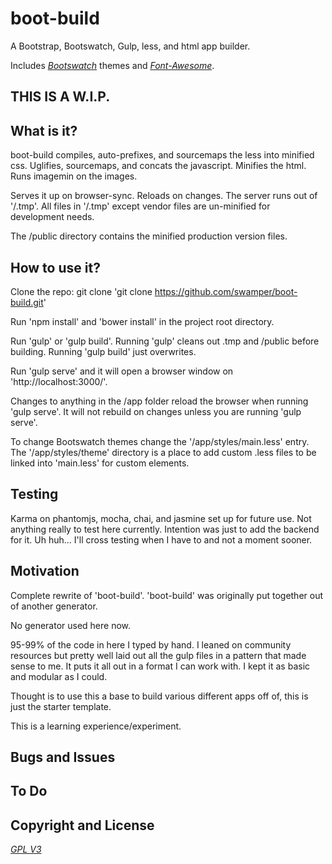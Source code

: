 # boot-build
A Bootstrap, Bootswatch, Gulp, less, and html app builder.

Includes [*Bootswatch*](http://bootswatch.com) themes and [*Font-Awesome*](https://fortawesome.github.io/Font-Awesome/).

## THIS IS A W.I.P.

## What is it?

boot-build compiles, auto-prefixes, and sourcemaps the less into minified css. Uglifies, sourcemaps, and concats the javascript. Minifies the html. Runs imagemin on the images.

Serves it up on browser-sync. Reloads on changes. The server runs out of '/.tmp'. All files in '/.tmp' except vendor files are un-minified for development needs.

The /public directory contains the minified production version files.

## How to use it?

Clone the repo: git clone 'git clone https://github.com/swamper/boot-build.git'

Run 'npm install' and 'bower install' in the project root directory.

Run 'gulp' or 'gulp build'. Running 'gulp' cleans out .tmp and /public before building. Running 'gulp build' just overwrites.

Run 'gulp serve' and it will open a browser window on 'http://localhost:3000/'.

Changes to anything in the /app folder reload the browser when running 'gulp serve'. It will not rebuild on changes unless you are running 'gulp serve'.

To change Bootswatch themes change the '/app/styles/main.less' entry. The '/app/styles/theme' directory is a place to add custom .less files to be linked into 'main.less' for custom elements.

## Testing

Karma on phantomjs, mocha, chai, and jasmine set up for future use. Not anything really to test here currently. Intention was just to add the backend for it. Uh huh... I'll cross testing when I have to and not a moment sooner.

## Motivation

Complete rewrite of 'boot-build'. 'boot-build' was originally put together out of another generator.

No generator used here now.

95-99% of the code in here I typed by hand. I leaned on community resources but pretty well laid out all the gulp files in a pattern that made sense to me. It puts it all out in a format I can work with. I kept it as basic and modular as I could.

Thought is to use this a base to build various different apps off of, this is just the starter template.

This is a learning experience/experiment.

## Bugs and Issues

## To Do

## Copyright and License

[*GPL V3*](//gnu.org/copyleft/gpl.html)

